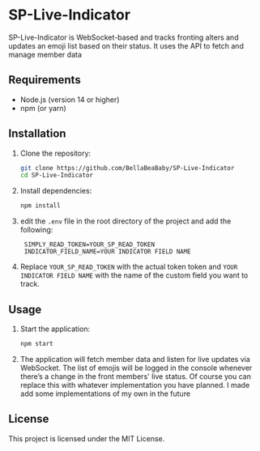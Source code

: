 # SP-Live-Indicator

SP-Live-Indicator is WebSocket-based and tracks fronting alters and updates an emoji list based on their status. It uses the API to fetch and manage member data

## Requirements

- Node.js (version 14 or higher)
- npm (or yarn)

## Installation

1. Clone the repository:

   ```bash
   git clone https://github.com/BellaBeaBaby/SP-Live-Indicator
   cd SP-Live-Indicator
   ```

2. Install dependencies:

   ```bash
   npm install
   ```

3. edit the `.env` file in the root directory of the project and add the following:

   ```env
    SIMPLY_READ_TOKEN=YOUR_SP_READ_TOKEN
    INDICATOR_FIELD_NAME=YOUR INDICATOR FIELD NAME
   ```

4. Replace `YOUR_SP_READ_TOKEN` with the actual token token and `YOUR INDICATOR FIELD NAME` with the name of the custom field you want to track.

## Usage

1. Start the application:

   ```bash
   npm start
   ```

2. The application will fetch member data and listen for live updates via WebSocket. The list of emojis will be logged in the console whenever there’s a change in the front members' live status. Of course you can replace this with whatever implementation you have planned. I made add some implementations of my own in the future

## License

This project is licensed under the MIT License.
